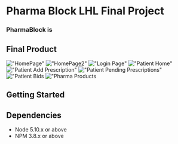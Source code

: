 # Pharma Block LHL Final Project

### PharmaBlock is



## Final Product
!["HomePage"](https://github.com/maarsej/pharmaBlock_client/blob/master/public/docs/app-screenshots/homepage1.png?raw=true)
!["HomePage2"](https://github.com/maarsej/pharmaBlock_client/blob/master/public/docs/app-screenshots/homepage2.png?raw=true)
!["Login Page"](https://github.com/maarsej/pharmaBlock_client/blob/master/public/docs/app-screenshots/login.png?raw=true)
!["Patient Home"](https://github.com/maarsej/pharmaBlock_client/blob/master/public/docs/app-screenshots/patienthome.png?raw=true)
!["Patient Add Prescription"](https://github.com/maarsej/pharmaBlock_client/blob/master/public/docs/app-screenshots/patienthome2.png?raw=true)
!["Patient Pending Prescriptions"](https://github.com/maarsej/pharmaBlock_client/blob/master/public/docs/app-screenshots/patientpending.png?raw=true)
!["Patient Bids](https://github.com/maarsej/pharmaBlock_client/blob/master/public/docs/app-screenshots/patientbids.png?raw=true)
!["Pharma Products](https://github.com/maarsej/pharmaBlock_client/blob/master/public/docs/app-screenshots/pharmaproducts.png?raw=true)



## Getting Started


## Dependencies

- Node 5.10.x or above
- NPM 3.8.x or above
